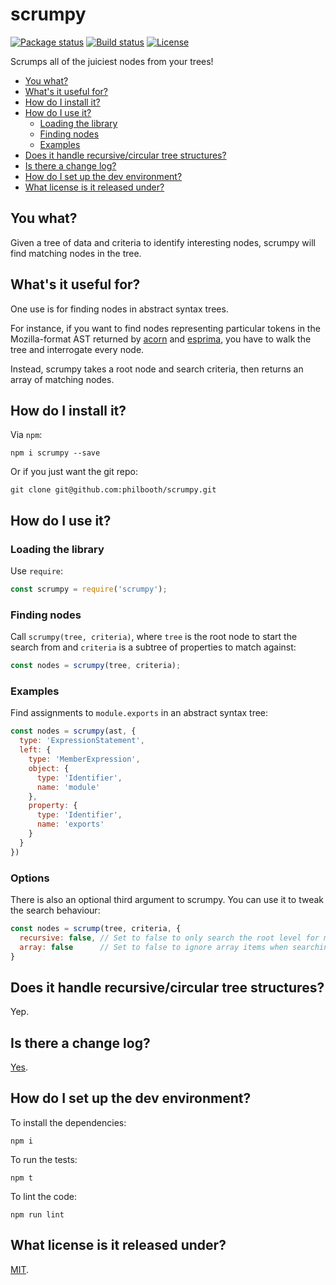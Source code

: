 # scrumpy

[![Package status](https://img.shields.io/npm/v/scrumpy.svg?style=flat-square)](https://www.npmjs.com/package/scrumpy)
[![Build status](https://img.shields.io/travis/philbooth/scrumpy.svg?style=flat-square)](https://travis-ci.org/philbooth/scrumpy)
[![License](https://img.shields.io/github/license/philbooth/scrumpy.svg?style=flat-square)](https://opensource.org/licenses/MIT)

Scrumps all of the juiciest nodes from your trees!

* [You what?](#you-what)
* [What's it useful for?](#whats-it-useful-for)
* [How do I install it?](#how-do-i-install-it)
* [How do I use it?](#how-do-i-use-it)
  * [Loading the library](#loading-the-library)
  * [Finding nodes](#finding-nodes)
  * [Examples](#examples)
* [Does it handle recursive/circular tree structures?](#does-it-handle-recursivecircular-tree-structures)
* [Is there a change log?](#is-there-a-change-log)
* [How do I set up the dev environment?](#how-do-i-set-up-the-dev-environment)
* [What license is it released under?](#what-license-is-it-released-under)

## You what?

Given a tree of data
and criteria to identify
interesting nodes,
scrumpy will find matching nodes
in the tree.

## What's it useful for?

One use is
for finding nodes
in abstract syntax trees.

For instance,
if you want to find nodes
representing particular tokens
in the Mozilla-format AST
returned by [acorn](https://github.com/ternjs/acorn)
and [esprima](http://esprima.org/),
you have to walk the tree
and interrogate every node.

Instead, scrumpy takes
a root node and search criteria,
then returns an array
of matching nodes.

## How do I install it?

Via `npm`:

```
npm i scrumpy --save
```

Or if you just want the git repo:

```
git clone git@github.com:philbooth/scrumpy.git
```

## How do I use it?

### Loading the library

Use `require`:

```js
const scrumpy = require('scrumpy');
```

### Finding nodes

Call `scrumpy(tree, criteria)`,
where `tree` is the root node
to start the search from
and `criteria` is a subtree
of properties to match against:

```js
const nodes = scrumpy(tree, criteria);
```

### Examples

Find assignments to `module.exports`
in an abstract syntax tree:

```js
const nodes = scrumpy(ast, {
  type: 'ExpressionStatement',
  left: {
    type: 'MemberExpression',
	object: {
	  type: 'Identifier',
	  name: 'module'
	},
	property: {
	  type: 'Identifier',
	  name: 'exports'
	}
  }
})
```

### Options

There is also
an optional third argument
to scrumpy.
You can use it
to tweak the search behaviour:

```js
const nodes = scrump(tree, criteria, {
  recursive: false, // Set to false to only search the root level for matches.
  array: false      // Set to false to ignore array items when searching.
}
```

## Does it handle recursive/circular tree structures?

Yep.

## Is there a change log?

[Yes](CHANGELOG.md).

## How do I set up the dev environment?

To install the dependencies:

```
npm i
```

To run the tests:

```
npm t
```

To lint the code:

```
npm run lint
```

## What license is it released under?

[MIT](LICENSE).

